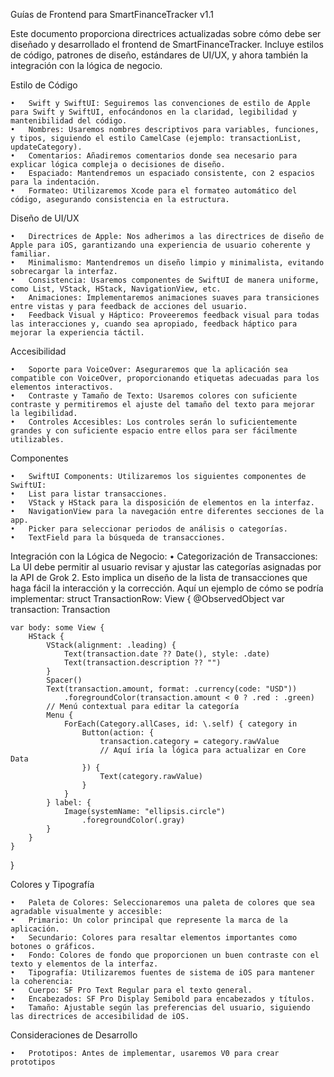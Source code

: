 Guías de Frontend para SmartFinanceTracker v1.1

Este documento proporciona directrices actualizadas sobre cómo debe ser diseñado y desarrollado el frontend de SmartFinanceTracker. Incluye estilos de código, patrones de diseño, estándares de UI/UX, y ahora también la integración con la lógica de negocio.

Estilo de Código

	•	Swift y SwiftUI: Seguiremos las convenciones de estilo de Apple para Swift y SwiftUI, enfocándonos en la claridad, legibilidad y mantenibilidad del código.
	•	Nombres: Usaremos nombres descriptivos para variables, funciones, y tipos, siguiendo el estilo CamelCase (ejemplo: transactionList, updateCategory).
	•	Comentarios: Añadiremos comentarios donde sea necesario para explicar lógica compleja o decisiones de diseño.
	•	Espaciado: Mantendremos un espaciado consistente, con 2 espacios para la indentación.
	•	Formateo: Utilizaremos Xcode para el formateo automático del código, asegurando consistencia en la estructura.

Diseño de UI/UX

	•	Directrices de Apple: Nos adherimos a las directrices de diseño de Apple para iOS, garantizando una experiencia de usuario coherente y familiar.
	•	Minimalismo: Mantendremos un diseño limpio y minimalista, evitando sobrecargar la interfaz.
	•	Consistencia: Usaremos componentes de SwiftUI de manera uniforme, como List, VStack, HStack, NavigationView, etc.
	•	Animaciones: Implementaremos animaciones suaves para transiciones entre vistas y para feedback de acciones del usuario.
	•	Feedback Visual y Háptico: Proveeremos feedback visual para todas las interacciones y, cuando sea apropiado, feedback háptico para mejorar la experiencia táctil.

Accesibilidad

	•	Soporte para VoiceOver: Aseguraremos que la aplicación sea compatible con VoiceOver, proporcionando etiquetas adecuadas para los elementos interactivos.
	•	Contraste y Tamaño de Texto: Usaremos colores con suficiente contraste y permitiremos el ajuste del tamaño del texto para mejorar la legibilidad.
	•	Controles Accesibles: Los controles serán lo suficientemente grandes y con suficiente espacio entre ellos para ser fácilmente utilizables.

Componentes

	•	SwiftUI Components: Utilizaremos los siguientes componentes de SwiftUI:
	•	List para listar transacciones.
	•	VStack y HStack para la disposición de elementos en la interfaz.
	•	NavigationView para la navegación entre diferentes secciones de la app.
	•	Picker para seleccionar periodos de análisis o categorías.
	•	TextField para la búsqueda de transacciones.

Integración con la Lógica de Negocio:
	•	Categorización de Transacciones: La UI debe permitir al usuario revisar y ajustar las categorías asignadas por la API de Grok 2. Esto implica un diseño de la lista de transacciones que haga fácil la interacción y la corrección. Aquí un ejemplo de cómo se podría implementar:
struct TransactionRow: View {
    @ObservedObject var transaction: Transaction
    
    var body: some View {
        HStack {
            VStack(alignment: .leading) {
                Text(transaction.date ?? Date(), style: .date)
                Text(transaction.description ?? "")
            }
            Spacer()
            Text(transaction.amount, format: .currency(code: "USD"))
                .foregroundColor(transaction.amount < 0 ? .red : .green)
            // Menú contextual para editar la categoría
            Menu {
                ForEach(Category.allCases, id: \.self) { category in
                    Button(action: {
                        transaction.category = category.rawValue
                        // Aquí iría la lógica para actualizar en Core Data
                    }) {
                        Text(category.rawValue)
                    }
                }
            } label: {
                Image(systemName: "ellipsis.circle")
                    .foregroundColor(.gray)
            }
        }
    }
}


Colores y Tipografía

	•	Paleta de Colores: Seleccionaremos una paleta de colores que sea agradable visualmente y accesible:
	•	Primario: Un color principal que represente la marca de la aplicación.
	•	Secundario: Colores para resaltar elementos importantes como botones o gráficos.
	•	Fondo: Colores de fondo que proporcionen un buen contraste con el texto y elementos de la interfaz.
	•	Tipografía: Utilizaremos fuentes de sistema de iOS para mantener la coherencia:
	•	Cuerpo: SF Pro Text Regular para el texto general.
	•	Encabezados: SF Pro Display Semibold para encabezados y títulos.
	•	Tamaño: Ajustable según las preferencias del usuario, siguiendo las directrices de accesibilidad de iOS.

Consideraciones de Desarrollo

	•	Prototipos: Antes de implementar, usaremos V0 para crear prototipos

